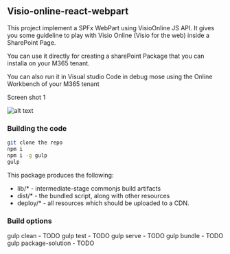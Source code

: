 ## Visio-online-react-webpart

This project implement a SPFx WebPart using VisioOnline JS API.
It gives you some guideline to play with Visio Online (Visio for the web) inside a SharePoint Page.

You can use it directly for creating a sharePoint Package that you can installa on your M365 tenant.

You can also run it in Visual studio Code in debug mose using the Online Workbench of your M365 tenant

Screen shot 1

![alt text](https://user-images.githubusercontent.com/15141659/88371866-243cb180-cd95-11ea-8c1c-c46b24c3d7b8.png)

### Building the code

```bash
git clone the repo
npm i
npm i -g gulp
gulp
```

This package produces the following:

* lib/* - intermediate-stage commonjs build artifacts
* dist/* - the bundled script, along with other resources
* deploy/* - all resources which should be uploaded to a CDN.

### Build options

gulp clean - TODO
gulp test - TODO
gulp serve - TODO
gulp bundle - TODO
gulp package-solution - TODO
